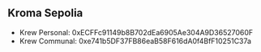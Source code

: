 
## Kroma Sepolia
- Krew Personal: 0xECFFc91149b8B702dEa6905Ae304A9D36527060F
- Krew Communal: 0xe741b5DF37FB86eaB58F616dA0f4BfF10251C37a
